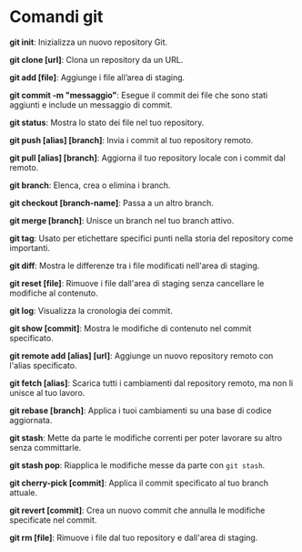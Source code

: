 # Comandi git #

**git init**: Inizializza un nuovo repository Git.

**git clone [url]**: Clona un repository da un URL.

**git add [file]**: Aggiunge i file all’area di staging.

**git commit -m "messaggio"**: Esegue il commit dei file che sono stati aggiunti e include un messaggio di commit.

**git status**: Mostra lo stato dei file nel tuo repository.

**git push [alias] [branch]**: Invia i commit al tuo repository remoto.

**git pull [alias] [branch]**: Aggiorna il tuo repository locale con i commit dal remoto.

**git branch**: Elenca, crea o elimina i branch.

**git checkout [branch-name]**: Passa a un altro branch.

**git merge [branch]**: Unisce un branch nel tuo branch attivo.

**git tag**: Usato per etichettare specifici punti nella storia del repository come importanti.

**git diff**: Mostra le differenze tra i file modificati nell'area di staging.

**git reset [file]**: Rimuove i file dall'area di staging senza cancellare le modifiche al contenuto.

**git log**: Visualizza la cronologia dei commit.

**git show [commit]**: Mostra le modifiche di contenuto nel commit specificato.

**git remote add [alias] [url]**: Aggiunge un nuovo repository remoto con l'alias specificato.

**git fetch [alias]**: Scarica tutti i cambiamenti dal repository remoto, ma non li unisce al tuo lavoro.

**git rebase [branch]**: Applica i tuoi cambiamenti su una base di codice aggiornata.

**git stash**: Mette da parte le modifiche correnti per poter lavorare su altro senza committarle.

**git stash pop**: Riapplica le modifiche messe da parte con `git stash`.

**git cherry-pick [commit]**: Applica il commit specificato al tuo branch attuale.

**git revert [commit]**: Crea un nuovo commit che annulla le modifiche specificate nel commit.

**git rm [file]**: Rimuove i file dal tuo repository e dall'area di staging.
